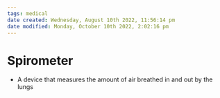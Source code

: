 ```yaml
---
tags: medical
date created: Wednesday, August 10th 2022, 11:56:14 pm
date modified: Monday, October 10th 2022, 2:02:16 pm
---
```


# Spirometer
- A device that measures the amount of air breathed in and out by the lungs

